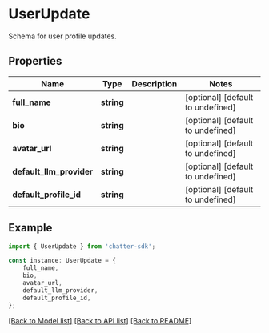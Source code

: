 # UserUpdate

Schema for user profile updates.

## Properties

Name | Type | Description | Notes
------------ | ------------- | ------------- | -------------
**full_name** | **string** |  | [optional] [default to undefined]
**bio** | **string** |  | [optional] [default to undefined]
**avatar_url** | **string** |  | [optional] [default to undefined]
**default_llm_provider** | **string** |  | [optional] [default to undefined]
**default_profile_id** | **string** |  | [optional] [default to undefined]

## Example

```typescript
import { UserUpdate } from 'chatter-sdk';

const instance: UserUpdate = {
    full_name,
    bio,
    avatar_url,
    default_llm_provider,
    default_profile_id,
};
```

[[Back to Model list]](../README.md#documentation-for-models) [[Back to API list]](../README.md#documentation-for-api-endpoints) [[Back to README]](../README.md)
